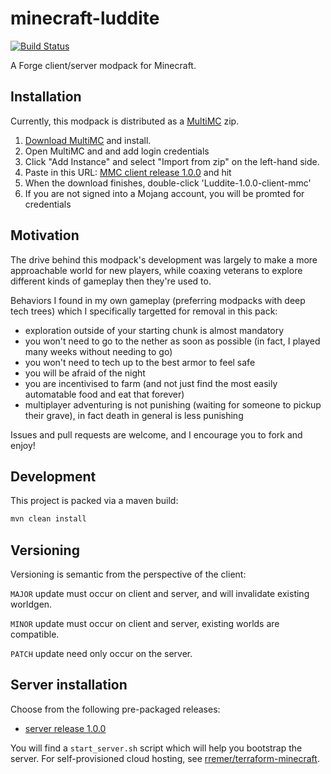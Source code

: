 # minecraft-luddite

[![Build Status](https://travis-ci.org/rremer/minecraft-luddite.svg?branch=master)](https://travis-ci.org/rremer/minecraft-luddite)

A Forge client/server modpack for Minecraft.

## Installation

Currently, this modpack is distributed as a [MultiMC] zip.

1. [Download MultiMC] and install.
2. Open MultiMC and and add login credentials
3. Click "Add Instance" and select "Import from zip" on the left-hand side.
4. Paste in this URL: [MMC client release 1.0.0] and hit <Enter> 
5. When the download finishes, double-click 'Luddite-1.0.0-client-mmc'
6. If you are not signed into a Mojang account, you will be promted for credentials

## Motivation

The drive behind this modpack's development was largely to make a more approachable world for new players, while coaxing veterans to explore different kinds of gameplay then they're used to.

Behaviors I found in my own gameplay (preferring modpacks with deep tech trees) which I specifically targetted for removal in this pack:
* exploration outside of your starting chunk is almost mandatory
* you won't need to go to the nether as soon as possible (in fact, I played many weeks without needing to go)
* you won't need to tech up to the best armor to feel safe
* you will be afraid of the night
* you are incentivised to farm (and not just find the most easily automatable food and eat that forever)
* multiplayer adventuring is not punishing (waiting for someone to pickup their grave), in fact death in general is less punishing

Issues and pull requests are welcome, and I encourage you to fork and enjoy!

## Development

This project is packed via a maven build:

```sh
mvn clean install
```

## Versioning

Versioning is semantic from the perspective of the client:

```MAJOR``` update must occur on client and server, and will invalidate existing worldgen.

```MINOR``` update must occur on client and server, existing worlds are compatible.

```PATCH``` update need only occur on the server.

## Server installation

Choose from the following pre-packaged releases:
 * [server release 1.0.0]

 You will find a ```start_server.sh``` script which will help you bootstrap the server. For self-provisioned cloud hosting, see [rremer/terraform-minecraft].


[MultiMC]:https://multimc.org/
[Download MultiMC]:https://multimc.org/#Download
[MMC client release 1.0.0]:https://storage.googleapis.com/minecraft-luddite/1.0.0/Luddite-1.0.0-client-mmc.zip
[server release 1.0.0]:https://storage.googleapis.com/minecraft-luddite/1.0.0/Luddite-1.0.0-server.zip
[rremer/terraform-minecraft]:https://github.com/rremer/terraform-minecraft
